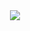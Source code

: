 <div align="center">
  <a href="https://imdavixz.vercel.app/"> 
  <img src="https://cdn.discordapp.com/attachments/1156396053034180639/1171918667064299600/KroST.png?ex=655e6d4f&is=654bf84f&hm=62f3e6ca8853c088ebaf3ed80806f823379a90fb55998c8139b996a52d64ade1&"/>
</div>
